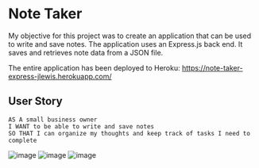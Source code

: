 # Note Taker

My objective for this project was to create an application that can be used to write and save notes. The application uses an Express.js back end.  It saves and retrieves note data from a JSON file.

The entire application has been deployed to Heroku:
https://note-taker-express-jlewis.herokuapp.com/


## User Story

```
AS A small business owner
I WANT to be able to write and save notes
SO THAT I can organize my thoughts and keep track of tasks I need to complete
```
![image](https://user-images.githubusercontent.com/102529279/195756397-af38b39c-fdb0-48e9-88dc-3519556cc6dc.png)
![image](https://user-images.githubusercontent.com/102529279/195755300-82c7914a-438e-4bd2-9085-1176ebe30112.png)
![image](https://user-images.githubusercontent.com/102529279/195755583-9e3dc965-bed7-4a2f-8bcf-99e537b373fe.png)
